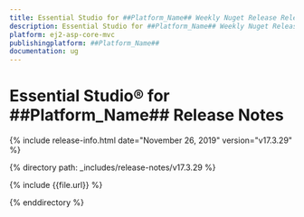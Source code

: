 ```yaml
---
title: Essential Studio for ##Platform_Name## Weekly Nuget Release Release Notes  
description: Essential Studio for ##Platform_Name## Weekly Nuget Release Release Notes  
platform: ej2-asp-core-mvc
publishingplatform: ##Platform_Name##
documentation: ug
---
```


# Essential Studio&reg; for  ##Platform_Name##  Release Notes  

{% include release-info.html date="November 26, 2019"   version="v17.3.29"  %} 

{% directory path: _includes/release-notes/v17.3.29 %}

{% include {{file.url}} %}

{% enddirectory %}
